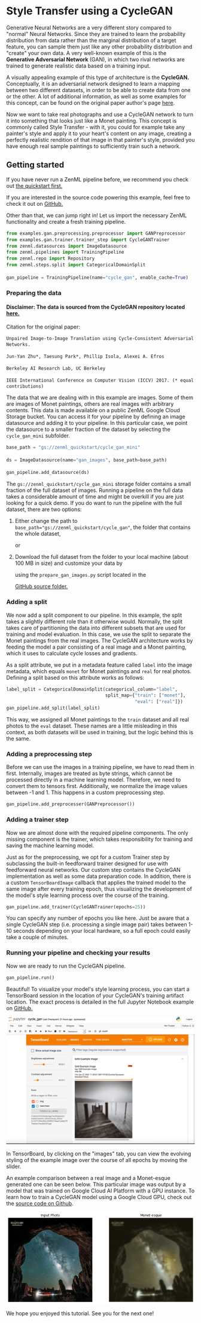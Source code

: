 # Style Transfer using a CycleGAN

Generative Neural Networks are a very different story compared to "normal" Neural Networks. Since they are trained to learn the probability distribution from data rather than the marginal distribution of a target feature, you can sample them just like any other probability distribution and "create" your own data. A very well-known example of this is the **Generative Adversarial Network** \(GAN\), in which two rival networks are trained to generate realistic data based on a training input.

A visually appealing example of this type of architecture is the **CycleGAN.** Conceptually, it is an adversarial network designed to learn a mapping between two different datasets, in order to be able to create data from one or the other. A lot of additional information, as well as some examples for this concept, can be found on the original paper author's page [here](https://junyanz.github.io/CycleGAN/).

Now we want to take real photographs and use a CycleGAN network to turn it into something that looks just like a Monet painting. This concept is commonly called Style Transfer - with it, you could for example take any painter's style and apply it to your heart's content on any image, creating a perfectly realistic rendition of that image in that painter's style, provided you have enough real sample paintings to sufficiently train such a network.

## Getting started

If you have never run a ZenML pipeline before, we recommend you check out [the quickstart first.](../steps/quickstart.md)

If you are interested in the source code powering this example, feel free to check it out on [GitHub.](https://github.com/maiot-io/zenml/tree/main/examples/gan)

Other than that, we can jump right in! Let us import the necessary ZenML functionality and create a fresh training pipeline.

```python
from examples.gan.preprocessing.preprocessor import GANPreprocessor
from examples.gan.trainer.trainer_step import CycleGANTrainer
from zenml.datasources import ImageDatasource
from zenml.pipelines import TrainingPipeline
from zenml.repo import Repository
from zenml.steps.split import CategoricalDomainSplit

gan_pipeline = TrainingPipeline(name="cycle_gan", enable_cache=True)
```

### Preparing the data

#### Disclaimer: The data is sourced from the CycleGAN repository located [here.](https://junyanz.github.io/CycleGAN/)

Citation for the original paper:

```text
Unpaired Image-to-Image Translation using Cycle-Consistent Adversarial Networks.

Jun-Yan Zhu*, Taesung Park*, Phillip Isola, Alexei A. Efros

Berkeley AI Research Lab, UC Berkeley

IEEE International Conference on Computer Vision (ICCV) 2017. (* equal contributions)
```

The data that we are dealing with in this example are images. Some of them are images of Monet paintings, others are real images with arbitrary contents. This data is made available on a public ZenML Google Cloud Storage bucket. You can access it for your pipeline by defining an image datasource and adding it to your pipeline. In this particular case, we point the datasource to a smaller fraction of the dataset by selecting the `cycle_gan_mini` subfolder.

```python
base_path = "gs://zenml_quickstart/cycle_gan_mini"

ds = ImageDatasource(name="gan_images", base_path=base_path)

gan_pipeline.add_datasource(ds)
```

The `gs://zenml_quickstart/cycle_gan_mini` storage folder contains a small fraction of the full dataset of images. Running a pipeline on the full data takes a considerable amount of time and might be overkill if you are just looking for a quick demo. If you do want to run the pipeline with the full dataset, there are two options:

1. Either change the path to `base_path="gs://zenml_quickstart/cycle_gan"`, the folder that contains the whole dataset,

   or

2. Download the full dataset from the folder to your local machine \(about 100 MB in size\) and customize your data by

   using the `prepare_gan_images.py` script located in the

   [GitHub source folder.](https://github.com/maiot-io/zenml/tree/main/examples/gan)

### Adding a split

We now add a split component to our pipeline. In this example, the split takes a slightly different role than it otherwise would. Normally, the split takes care of partitioning the data into different subsets that are used for training and model evaluation. In this case, we use the split to separate the Monet paintings from the real images. The CycleGAN architecture works by feeding the model a pair consisting of a real image and a Monet painting, which it uses to calculate cycle losses and gradients.

As a split attribute, we put in a metadata feature called `label` into the image metadata, which equals `monet` for Monet paintings and `real` for real photos. Defining a split based on this attribute works as follows:

```python
label_split = CategoricalDomainSplit(categorical_column="label",
                                     split_map={"train": ["monet"],
                                                "eval": ["real"]})
gan_pipeline.add_split(label_split)
```

This way, we assigned all Monet paintings to the `train` dataset and all real photos to the `eval` dataset. These names are a little misleading in this context, as both datasets will be used in training, but the logic behind this is the same.

### Adding a preprocessing step

Before we can use the images in a training pipeline, we have to read them in first. Internally, images are treated as byte strings, which cannot be processed directly in a machine learning model. Therefore, we need to convert them to tensors first. Additionally, we normalize the image values between -1 and 1. This happens in a custom preprocessing step.

```python
gan_pipeline.add_preprocesser(GANPreprocessor())
```

### Adding a trainer step

Now we are almost done with the required pipeline components. The only missing component is the trainer, which takes responsibility for training and saving the machine learning model.

Just as for the preprocessing, we opt for a custom Trainer step by subclassing the built-in feedforward trainer designed for use with feedforward neural networks. Our custom step contains the CycleGAN implementation as well as some data preparation code. In addition, there is a custom `TensorBoardImage` callback that applies the trained model to the same image after every training epoch, thus visualizing the development of the model's style learning process over the course of the training.

```python
gan_pipeline.add_trainer(CycleGANTrainer(epochs=25))
```

You can specify any number of epochs you like here. Just be aware that a single CycleGAN step \(i.e. processing a single image pair\) takes between 1-10 seconds depending on your local hardware, so a full epoch could easily take a couple of minutes.

### Running your pipeline and checking your results

Now we are ready to run the CycleGAN pipeline.

```python
gan_pipeline.run()
```

Beautiful! To visualize your model's style learning process, you can start a TensorBoard session in the location of your CycleGAN's training artifact location. The exact process is detailed in the full Jupyter Notebook example on [GitHub.](https://github.com/maiot-io/zenml/blob/main/examples/gan/cycle_gan.ipynb)

![Monet&apos;s lost work?!?](../.gitbook/assets/tensorboard_inline_gan.png)

In TensorBoard, by clicking on the "images" tab, you can view the evolving styling of the example image over the course of all epochs by moving the slider.

An example comparison between a real image and a Monet-esque generated one can be seen below. This particular image was output by a model that was trained on Google Cloud AI Platform with a GPU instance. To learn how to train a CycleGAN model using a Google Cloud GPU, check out the [source code on Github](https://github.com/maiot-io/zenml/tree/main/examples/gan).

![Monet&apos;s lost work?!?](../.gitbook/assets/monet.png)

We hope you enjoyed this tutorial. See you for the next one!

